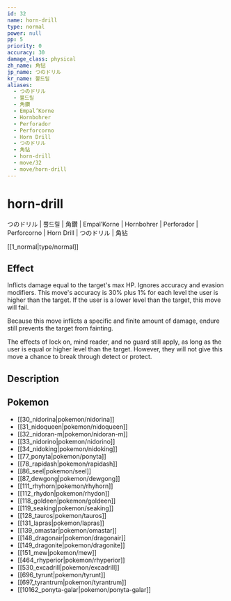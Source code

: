 ```yaml
---
id: 32
name: horn-drill
type: normal
power: null
pp: 5
priority: 0
accuracy: 30
damage_class: physical
zh_name: 角钻
jp_name: つのドリル
kr_name: 뿔드릴
aliases:
  - つのドリル
  - 뿔드릴
  - 角鑽
  - Empal’Korne
  - Hornbohrer
  - Perforador
  - Perforcorno
  - Horn Drill
  - つのドリル
  - 角钻
  - horn-drill
  - move/32
  - move/horn-drill
---
```

# horn-drill
    
つのドリル | 뿔드릴 | 角鑽 | Empal’Korne | Hornbohrer | Perforador | Perforcorno | Horn Drill | つのドリル | 角钻

[[1_normal|type/normal]]

## Effect

Inflicts damage equal to the target's max HP.  Ignores accuracy and evasion modifiers.  This move's accuracy is 30% plus 1% for each level the user is higher than the target.  If the user is a lower level than the target, this move will fail.

Because this move inflicts a specific and finite amount of damage, endure still prevents the target from fainting.

The effects of lock on, mind reader, and no guard still apply, as long as the user is equal or higher level than the target.  However, they will not give this move a chance to break through detect or protect.

## Description



## Pokemon

- [[30_nidorina|pokemon/nidorina]]
- [[31_nidoqueen|pokemon/nidoqueen]]
- [[32_nidoran-m|pokemon/nidoran-m]]
- [[33_nidorino|pokemon/nidorino]]
- [[34_nidoking|pokemon/nidoking]]
- [[77_ponyta|pokemon/ponyta]]
- [[78_rapidash|pokemon/rapidash]]
- [[86_seel|pokemon/seel]]
- [[87_dewgong|pokemon/dewgong]]
- [[111_rhyhorn|pokemon/rhyhorn]]
- [[112_rhydon|pokemon/rhydon]]
- [[118_goldeen|pokemon/goldeen]]
- [[119_seaking|pokemon/seaking]]
- [[128_tauros|pokemon/tauros]]
- [[131_lapras|pokemon/lapras]]
- [[139_omastar|pokemon/omastar]]
- [[148_dragonair|pokemon/dragonair]]
- [[149_dragonite|pokemon/dragonite]]
- [[151_mew|pokemon/mew]]
- [[464_rhyperior|pokemon/rhyperior]]
- [[530_excadrill|pokemon/excadrill]]
- [[696_tyrunt|pokemon/tyrunt]]
- [[697_tyrantrum|pokemon/tyrantrum]]
- [[10162_ponyta-galar|pokemon/ponyta-galar]]

